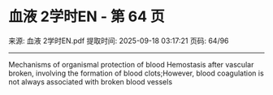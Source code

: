 # 血液 2学时EN - 第 64 页

来源: 血液 2学时EN.pdf
提取时间: 2025-09-18 03:17:21
页码: 64/96

---

Mechanisms of organismal protection of blood
Hemostasis after vascular broken, involving the formation of blood clots;However, blood coagulation is not always associated with broken blood vessels